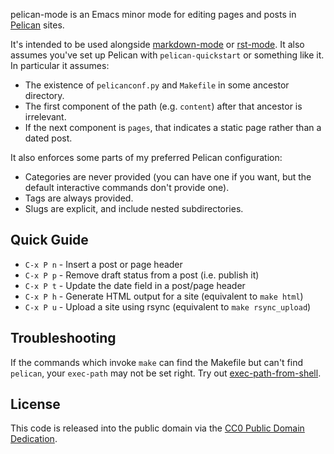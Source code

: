 pelican-mode is an Emacs minor mode for editing pages and posts in
[Pelican] sites.

It's intended to be used alongside [markdown-mode] or [rst-mode]. It
also assumes you've set up Pelican with `pelican-quickstart` or
something like it. In particular it assumes:

 * The existence of `pelicanconf.py` and `Makefile` in some ancestor
   directory.
 * The first component of the path (e.g. `content`) after that
   ancestor is irrelevant.
 * If the next component is `pages`, that indicates a static page
   rather than a dated post.
   
It also enforces some parts of my preferred Pelican configuration:

 * Categories are never provided (you can have one if you want, but
   the default interactive commands don't provide one).
 * Tags are always provided.
 * Slugs are explicit, and include nested subdirectories.

## Quick Guide

* `C-x P n` - Insert a post or page header
* `C-x P p` - Remove draft status from a post (i.e. publish it)
* `C-x P t` - Update the date field in a post/page header
* `C-x P h` - Generate HTML output for a site (equivalent to `make html`)
* `C-x P u` - Upload a site using rsync (equivalent to `make rsync_upload`)

## Troubleshooting

If the commands which invoke `make` can find the Makefile but can't
find `pelican`, your `exec-path` may not be set right. Try out
[exec-path-from-shell].

## License

This code is released into the public domain via the
[CC0 Public Domain Dedication][0].

 [Pelican]: http://getpelican.com/
 [markdown-mode]: http://jblevins.org/projects/markdown-mode/
 [rst-mode]: http://docutils.sourceforge.net/docs/user/emacs.html
 [exec-path-from-shell]: https://github.com/purcell/exec-path-from-shell
 [0]: http://creativecommons.org/publicdomain/zero/1.0/legalcode
